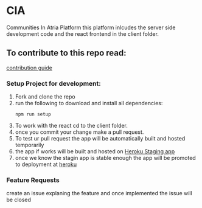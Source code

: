 # CIA
Communities In Atria Platform
this platform inlcudes the server side development code and the react frontend in the client folder.

## To contribute to this repo read: 
[contribution guide](https://github.com/communitiesinatria/cia-platform/blob/master/CONTRIBUTING.md)

### Setup Project for development:
1. Fork and clone the repo
2. run the following to download and install all dependencies:
    ```
    npm run setup
    ```
3. To work with the react cd to the client folder.
4. once you commit your change make a pull request.
5. To test ur pull request the app will be automatically built and hosted temporarily
6. the app if works will be built and hosted on [Heroku Staging app](cia-staging.herokuapp.com)
7. once we know the stagin app is stable enough the app will be promoted to deployment at [heroku](cia.herokuapp.com)

### Feature Requests
create an issue explaning the feature and once implemented the issue will be closed

